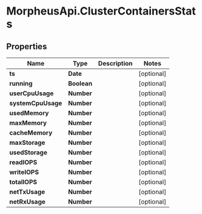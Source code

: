 # MorpheusApi.ClusterContainersStats

## Properties

Name | Type | Description | Notes
------------ | ------------- | ------------- | -------------
**ts** | **Date** |  | [optional] 
**running** | **Boolean** |  | [optional] 
**userCpuUsage** | **Number** |  | [optional] 
**systemCpuUsage** | **Number** |  | [optional] 
**usedMemory** | **Number** |  | [optional] 
**maxMemory** | **Number** |  | [optional] 
**cacheMemory** | **Number** |  | [optional] 
**maxStorage** | **Number** |  | [optional] 
**usedStorage** | **Number** |  | [optional] 
**readIOPS** | **Number** |  | [optional] 
**writeIOPS** | **Number** |  | [optional] 
**totalIOPS** | **Number** |  | [optional] 
**netTxUsage** | **Number** |  | [optional] 
**netRxUsage** | **Number** |  | [optional] 


